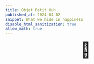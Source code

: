 ```yaml
---
title: Objet Petit Huh
published_at: 2024-04-02
snippet: What we hide in happiness
disable_html_sanitization: true
allow_math: true
---
```


<div style="text-align: center; font-size: xxx-large;" id="emoji">&#129325</div>


<script type="module">
   const title = document.getElementsByTagName (`h1`).item (0)
   const emoji = document.getElementById (`emoji`)

const modes = [ `.?!`, [ `&#128528`, `&#128562`, `&#129325` ] ]

   let frame_count = 0

   const draw_frame = () => {
      const i = frame_count++ % modes[0].length
      title.innerText = `Objet Petit Huh${ modes[0][i] }`
      // emoji.innerText = modes[1][i]
      setTimeout (draw_frame, 2000)
   }

   draw_frame ()
</script>